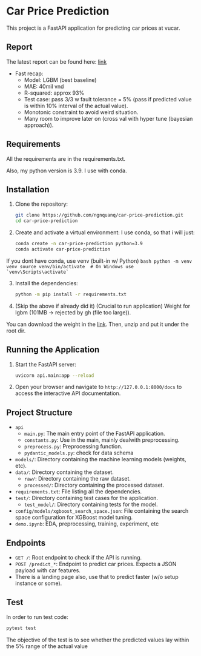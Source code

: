 # Car Price Prediction

This project is a FastAPI application for predicting car prices at vucar.

## Report

The latest report can be found here: [link](https://docs.google.com/document/d/19Z7UBl4Te8HHzwaOXbRzGcpIlKpdOoEZ-TlovbhqSX4/edit?usp=sharing)

- Fast recap:
    - Model: LGBM (best baseline)
    - MAE: 40mil vnd
    - R-squared: approx 93%
    - Test case: pass 3/3 w fault tolerance = 5% (pass if predicted value is within 10% interval of the actual value).
    - Monotonic constraint to avoid weird situation.
    - Many room to improve later on (cross val with hyper tune (bayesian approach)).

## Requirements

All the requirements are in the requirements.txt.

Also, my python version is 3.9. I use with conda. 


## Installation

1. Clone the repository:

    ```bash
    git clone https://github.com/ngnquanq/car-price-prediction.git
    cd car-price-prediction
    ```

2. Create and activate a virtual environment:
I use conda, so that i will just:
    ```bash
    conda create -n car-price-prediction python=3.9
    conda activate car-price-prediction
    ```
If you dont have conda, use venv (built-in w/ Python)
    ```bash
    python -m venv venv
    source venv/bin/activate  # On Windows use `venv\Scripts\activate`
    ```

3. Install the dependencies:

    ```bash
    python -m pip install -r requirements.txt
    ```
4. (Skip the above if already did it) (Crucial to run application) Weight for lgbm (101MB -> rejected by gh (file too large)).

You can download the weight in the [link](https://drive.google.com/drive/folders/1lFdyOt6ag9Yxbu6OaZOC0RGgT6mTThkt?usp=sharing). Then, unzip and put it under the root dir.

## Running the Application

1. Start the FastAPI server:

    ```bash
    uvicorn api.main:app --reload
    ```

2. Open your browser and navigate to `http://127.0.0.1:8000/docs` to access the interactive API documentation.

## Project Structure

- `api`
    - `main.py`: The main entry point of the FastAPI application.
    - `constants.py`: Use in the main, mainly dealwith preprocessing.
    - `preprocess.py`: Preprocessing function. 
    - `pydantic_models.py`: check for data schema
- `models/`: Directory containing the machine learning models (weights, etc).
- `data/`: Directory containing the dataset.
  - `raw/`: Directory containing the raw dataset.
  - `processed/`: Directory containing the processed dataset.
- `requirements.txt`: File listing all the dependencies.
- `test/`: Directory containing test cases for the application.
  - `test_model/`: Directory containing tests for the model.
- `config/models/xgboost_search_space.json`: File containing the search space configuration for XGBoost model tuning.
- `demo.ipynb`: EDA, preprocessing, training, experiment, etc

## Endpoints

- `GET /`: Root endpoint to check if the API is running.
- `POST /predict_*`: Endpoint to predict car prices. Expects a JSON payload with car features.
- There is a landing page also, use that to predict faster (w/o setup instance or some).

## Test
In order to run test code:

```bash
pytest test
```

The objective of the test is to see whether the predicted values lay within the 5% range of the actual value




